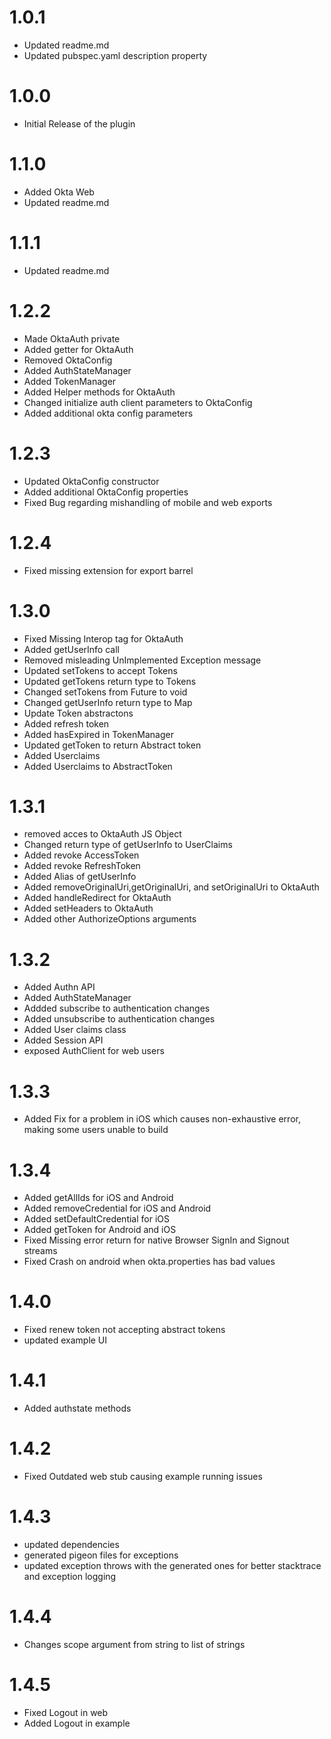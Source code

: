 # 1.0.1
* Updated readme.md
* Updated pubspec.yaml description property

# 1.0.0
* Initial Release of the plugin

# 1.1.0
* Added Okta Web
* Updated readme.md

# 1.1.1
* Updated readme.md

# 1.2.2
* Made OktaAuth private
* Added getter for OktaAuth
* Removed OktaConfig
* Added AuthStateManager
* Added TokenManager
* Added Helper methods for OktaAuth
* Changed initialize auth client parameters to OktaConfig
* Added additional okta config parameters

# 1.2.3
* Updated OktaConfig constructor
* Added additional OktaConfig properties
* Fixed Bug regarding mishandling of mobile and web exports

# 1.2.4
* Fixed missing extension for export barrel

# 1.3.0
* Fixed Missing Interop tag for OktaAuth
* Added getUserInfo call
* Removed misleading UnImplemented Exception message
* Updated setTokens to accept Tokens
* Updated getTokens return type to Tokens
* Changed setTokens from Future<void> to void
* Changed getUserInfo return type to Map
* Update Token abstractons
* Added refresh token
* Added hasExpired in TokenManager
* Updated getToken to return Abstract token
* Added Userclaims 
* Added Userclaims to AbstractToken

# 1.3.1
* removed acces to OktaAuth JS Object
* Changed return type of getUserInfo to UserClaims
* Added revoke AccessToken
* Added revoke RefreshToken
* Added Alias of getUserInfo
* Added removeOriginalUri,getOriginalUri, and setOriginalUri to OktaAuth
* Added handleRedirect for OktaAuth
* Added setHeaders to OktaAuth
* Added other AuthorizeOptions arguments

# 1.3.2
* Added Authn API
* Added AuthStateManager
* Addded subscribe to authentication changes
* Added unsubscribe to authentication changes
* Added User claims class
* Added Session API
* exposed AuthClient for web users

# 1.3.3
* Added Fix for a problem in iOS which causes non-exhaustive error, making some users unable to build

# 1.3.4
* Added getAllIds for iOS and Android
* Added removeCredential for iOS and Android
* Added setDefaultCredential for iOS
* Added getToken for Android and iOS
* Fixed Missing error return for native Browser SignIn and Signout streams
* Fixed Crash on android when okta.properties has bad values

# 1.4.0
* Fixed renew token not accepting abstract tokens
* updated example UI

# 1.4.1
* Added authstate methods

# 1.4.2
* Fixed Outdated web stub causing example running issues

# 1.4.3
* updated dependencies
* generated pigeon files for exceptions
* updated exception throws with the generated ones for better stacktrace and exception logging

# 1.4.4
* Changes scope argument from string to list of strings

# 1.4.5
* Fixed Logout in web
* Added Logout in example